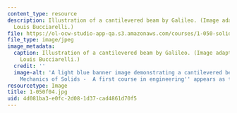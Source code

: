 ```yaml
---
content_type: resource
description: Illustration of a cantilevered beam by Galileo. (Image adapted by Professor
  Louis Bucciarelli.)
file: https://ol-ocw-studio-app-qa.s3.amazonaws.com/courses/1-050-solid-mechanics-fall-2004/4d081ba3e0fc2d081d37cad4861d70f5_1-050f04.jpg
file_type: image/jpeg
image_metadata:
  caption: Illustration of a cantilevered beam by Galileo. (Image adapted by Professor
    Louis Bucciarelli.)
  credit: ''
  image-alt: 'A light blue banner image demonstrating a cantilevered beam.  ''Engineering
    Mechanics of Solids -  A first course in engineering'' appears as text. '
resourcetype: Image
title: 1-050f04.jpg
uid: 4d081ba3-e0fc-2d08-1d37-cad4861d70f5
---
```

